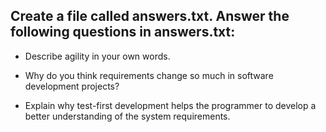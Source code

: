 ## Create a file called answers.txt. Answer the following questions in answers.txt:
 
- Describe agility in your own words.

- Why do you think requirements change so much in software development projects?

- Explain why test-first development helps the programmer to develop a better understanding of the system requirements.
